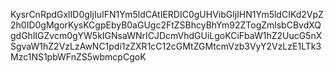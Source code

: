 KysrCnRpdGxlID0gIjIuIFN1Ym5ldCAtIERDIC0gUHVibGljIHN1Ym5ldCIKd2VpZ2h0ID0gMgorKysKCgpEbyB0aGUgc2FtZSBhcyBhYm92ZTogZmlsbCBvdXQgdGhlIGZvcm0gYW5kIGNsaWNrICJDcmVhdGUiLgoKCiFbaW1hZ2UucG5nXSgvaW1hZ2VzLzAwNC1pdi1zZXR1cC12cGMtZGMtcmVzb3VyY2VzLzE1LTk3Mzc1NS1pbWFnZS5wbmcpCgoK